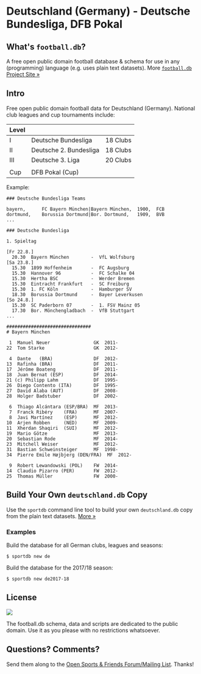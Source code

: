 # Deutschland (Germany) - Deutsche Bundesliga, DFB Pokal

## What's `football.db`?

A free open public domain football database & schema
for use in any (programming) language (e.g. uses plain text datasets).
More [`football.db` Project Site »](http://openfootball.github.io)

## Intro

Free open public domain football data for Deutschland (Germany).
National club leagues and cup tournaments include:

| Level |                                |            |
| ----- | ------------------------------ | ---------- |
| I     |  Deutsche Bundesliga           |  18 Clubs  |
| II    |  Deutsche 2. Bundesliga        |  18 Clubs  |
| III   |  Deutsche 3. Liga              |  20 Clubs  |
|       |
| Cup   |  DFB Pokal (Cup) |



Example:

~~~
### Deutsche Bundesliga Teams

bayern,      FC Bayern München|Bayern München,  1900,  FCB
dortmund,    Borussia Dortmund|Bor. Dortmund,   1909,  BVB
...
~~~

~~~
### Deutsche Bundesliga

1. Spieltag

[Fr 22.8.]
  20.30  Bayern München        -  VfL Wolfsburg
[Sa 23.8.]
  15.30  1899 Hoffenheim       -  FC Augsburg
  15.30  Hannover 96           -  FC Schalke 04
  15.30  Hertha BSC            -  Werder Bremen
  15.30  Eintracht Frankfurt   -  SC Freiburg
  15.30  1. FC Köln            -  Hamburger SV
  18.30  Borussia Dortmund     -  Bayer Leverkusen
[So 24.8.]
  15.30  SC Paderborn 07       -  1. FSV Mainz 05
  17.30  Bor. Mönchengladbach  -  VfB Stuttgart
...
~~~

~~~
###############################
# Bayern München

 1  Manuel Neuer                GK  2011-
22  Tom Starke                  GK  2012-

 4  Dante   (BRA)               DF  2012-
13  Rafinha (BRA)               DF  2011-
17  Jérôme Boateng              DF  2011-
18  Juan Bernat (ESP)           DF  2014-
21 (c) Philipp Lahm             DF  1995-
26  Diego Contento (ITA)        DF  1995-
27  David Alaba (AUT)           DF  2008-
28  Holger Badstuber            DF  2002-

 6  Thiago Alcántara (ESP/BRA)  MF  2013-
 7  Franck Ribéry    (FRA)      MF  2007-
 8  Javi Martínez    (ESP)      MF  2012-
10  Arjen Robben     (NED)      MF  2009-
11  Xherdan Shaqiri  (SUI)      MF  2012-
19  Mario Götze                 MF  2013-
20  Sebastian Rode              MF  2014-
23  Mitchell Weiser             MF  2012-
31  Bastian Schweinsteiger      MF  1998-
34  Pierre Emile Højbjerg (DEN/FRA)  MF  2012-

 9  Robert Lewandowski (POL)    FW  2014-
14  Claudio Pizarro (PER)       FW  2012-
25  Thomas Müller               FW  2000-
~~~

## Build Your Own `deutschland.db` Copy

Use the `sportdb` command line tool to build your own `deutschland.db` copy
from the plain text datasets. [More »](https://github.com/openfootball/datafile)


### Examples

Build the database for all German clubs, leagues and seasons:

    $ sportdb new de

Build the database for the 2017/18 season:

    $ sportdb new de2017-18



## License

![](https://publicdomainworks.github.io/buttons/zero88x31.png)

The football.db schema, data and scripts are dedicated to the public domain. Use it as you please with no restrictions whatsoever.


## Questions? Comments?

Send them along to the
[Open Sports & Friends Forum/Mailing List](http://groups.google.com/group/opensport).
Thanks!
